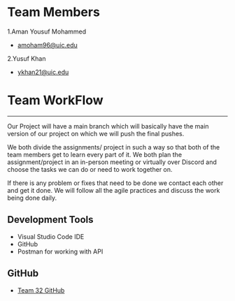 # Team Members
1.Aman Yousuf Mohammed

- amoham96@uic.edu

2.Yusuf Khan

- ykhan21@uic.edu

 
 # Team WorkFlow
 -----------------
 Our Project will have a main branch which will basically have the main version of our project on which we will push the final pushes.
 
 We both divide the assignments/ project in such a way so that both of the team members get to learn every part of it. We both plan the assignment/project in an in-person meeting or virtually over Discord and choose the tasks we can do or need to work together on.
 
 If there is any problem or fixes that need to be done we contact each other and get it done. We will follow all the agile practices and discuss the work being done daily.
 
 ## Development Tools
 - Visual Studio Code IDE
 - GitHub
 - Postman for working with API
 
 ## GitHub
 
 - [Team 32 GitHub](https://uic-cs484.github.io/assignment-1---team-project-proposal-team32/doc.html)
 
 

